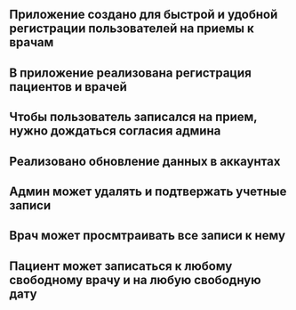 Приложение создано для быстрой и удобной регистрации пользователей на приемы к врачам
----------------------------------------------------------------------------------------------------------------------
В приложение реализована регистрация пациентов и врачей
----------------------------------------------------------------------------------------------------------------------
Чтобы пользователь записался на прием, нужно дождаться согласия админа
----------------------------------------------------------------------------------------------------------------------
Реализовано обновление данных в аккаунтах
----------------------------------------------------------------------------------------------------------------------
Админ может удалять и подтвержать учетные записи
----------------------------------------------------------------------------------------------------------------------
Врач может просмтраивать все  записи к нему
----------------------------------------------------------------------------------------------------------------------
Пациент может записаться к любому свободному врачу и на любую свободную дату
----------------------------------------------------------------------------------------------------------------------
